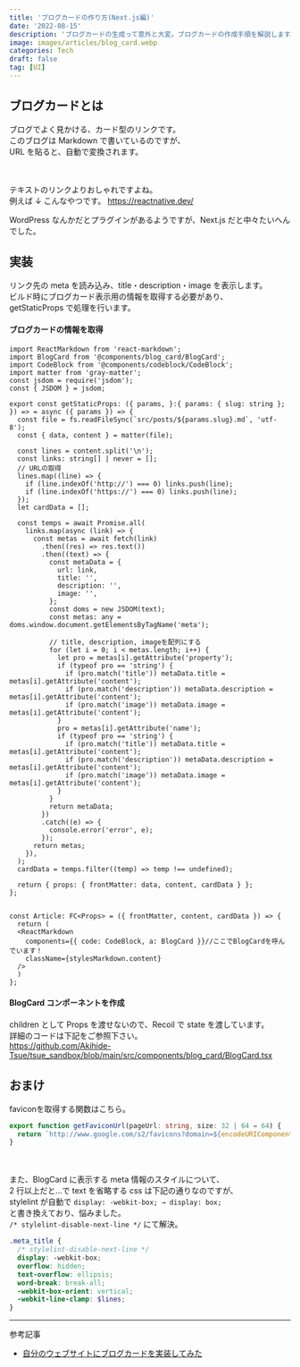 ```yaml
---
title: 'ブログカードの作り方(Next.js編)'
date: '2022-08-15'
description: 'ブログカードの生成って意外と大変。ブログカードの作成手順を解説します。'
image: images/articles/blog_card.webp
categories: Tech
draft: false
tag: [UI]
---
```


## ブログカードとは

ブログでよく見かける、カード型のリンクです。  
このブログは Markdown で書いているのですが、  
URL を貼ると、自動で変換されます。

　

テキストのリンクよりおしゃれですよね。  
例えば ↓ こんなやつです。
https://reactnative.dev/

WordPress なんかだとプラグインがあるようですが、Next.js だと中々たいへんでした。

## 実装

リンク先の meta を読み込み、title・description・image を表示します。  
ビルド時にブログカード表示用の情報を取得する必要があり、  
getStaticProps で処理を行います。

#### ブログカードの情報を取得

```js:[slug].tsx
import ReactMarkdown from 'react-markdown';
import BlogCard from '@components/blog_card/BlogCard';
import CodeBlock from '@components/codeblock/CodeBlock';
import matter from 'gray-matter';
const jsdom = require('jsdom');
const { JSDOM } = jsdom;

export const getStaticProps: ({ params, }:{ params: { slug: string }; }) => = async ({ params }) => {
  const file = fs.readFileSync(`src/posts/${params.slug}.md`, 'utf-8');
  const { data, content } = matter(file);

  const lines = content.split('\n');
  const links: string[] | never = [];
  // URLの取得
  lines.map((line) => {
    if (line.indexOf('http://') === 0) links.push(line);
    if (line.indexOf('https://') === 0) links.push(line);
  });
  let cardData = [];

  const temps = await Promise.all(
    links.map(async (link) => {
      const metas = await fetch(link)
        .then((res) => res.text())
        .then((text) => {
          const metaData = {
            url: link,
            title: '',
            description: '',
            image: '',
          };
          const doms = new JSDOM(text);
          const metas: any = doms.window.document.getElementsByTagName('meta');

          // title, description, imageを配列にする
          for (let i = 0; i < metas.length; i++) {
            let pro = metas[i].getAttribute('property');
            if (typeof pro == 'string') {
              if (pro.match('title')) metaData.title = metas[i].getAttribute('content');
              if (pro.match('description')) metaData.description = metas[i].getAttribute('content');
              if (pro.match('image')) metaData.image = metas[i].getAttribute('content');
            }
            pro = metas[i].getAttribute('name');
            if (typeof pro == 'string') {
              if (pro.match('title')) metaData.title = metas[i].getAttribute('content');
              if (pro.match('description')) metaData.description = metas[i].getAttribute('content');
              if (pro.match('image')) metaData.image = metas[i].getAttribute('content');
            }
          }
          return metaData;
        })
        .catch((e) => {
          console.error('error', e);
        });
      return metas;
    }),
  );
  cardData = temps.filter((temp) => temp !== undefined);

  return { props: { frontMatter: data, content, cardData } };
};


const Article: FC<Props> = ({ frontMatter, content, cardData }) => {
  return (
  <ReactMarkdown
    components={{ code: CodeBlock, a: BlogCard }}//ここでBlogCardを呼んでいます！
    className={stylesMarkdown.content}
  />
  )
};
```

#### BlogCard コンポーネントを作成

children として Props を渡せないので、Recoil で state を渡しています。  
詳細のコードは下記をご参照下さい。  
https://github.com/Akihide-Tsue/tsue_sandbox/blob/main/src/components/blog_card/BlogCard.tsx

## おまけ
faviconを取得する関数はこちら。
```js:utils/getFaviconUrl.ts
export function getFaviconUrl(pageUrl: string, size: 32 | 64 = 64) {
  return `http://www.google.com/s2/favicons?domain=${encodeURIComponent(pageUrl)}&size=${size}`;
}
```

　

また、BlogCard に表示する meta 情報のスタイルについて、  
2 行以上だと...で text を省略する css は下記の通りなのですが、  
stylelint が自動で `display: -webkit-box; → display: box;`  
と書き換えており、悩みました。  
`/* stylelint-disable-next-line */` にて解決。

```css:BlogCard.module.scss
.meta_title {
  /* stylelint-disable-next-line */
  display: -webkit-box;
  overflow: hidden;
  text-overflow: ellipsis;
  word-break: break-all;
  -webkit-box-orient: vertical;
  -webkit-line-clamp: $lines;
}
```


---
参考記事
- [自分のウェブサイトにブログカードを実装してみた](https://zenn.dev/tomi/articles/2021-03-22-blog-card)